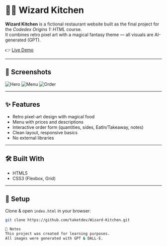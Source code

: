 # 🧙‍♂️ Wizard Kitchen

**Wizard Kitchen** is a fictional restaurant website built as the final project for the *Codedex Origins 1: HTML* course.  
It combines retro pixel art with a magical fantasy theme — all visuals are AI-generated (GPT).

👉 [Live Demo](https://taketdev.github.io/Wizard-Kitchen/)

---

## 📸 Screenshots

![Hero](./assets/screenshot-hero.png)
![Menu](./assets/screenshot-menu.png)
![Order](./assets/screenshot-order.png)

---

## ✨ Features

- Retro pixel-art design with magical food
- Menu with prices and descriptions
- Interactive order form (quantities, sides, EatIn/Takeaway, notes)
- Clean layout, responsive basics
- No external libraries

---

## 🛠️ Built With

- HTML5  
- CSS3 (Flexbox, Grid)

---

## 📁 Setup

Clone & open `index.html` in your browser:
```bash
git clone https://github.com/taketdev/Wizard-Kitchen.git

🧾 Notes
This project was created for learning purposes.
All images were generated with GPT & DALL·E.
